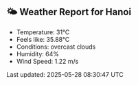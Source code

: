 <!-- WEATHER-START -->
## 🌤 Weather Report for Hanoi

- Temperature: 31°C
- Feels like: 35.88°C
- Conditions: overcast clouds
- Humidity: 64%
- Wind Speed: 1.22 m/s

Last updated: 2025-05-28 08:30:47 UTC
<!-- WEATHER-END -->
